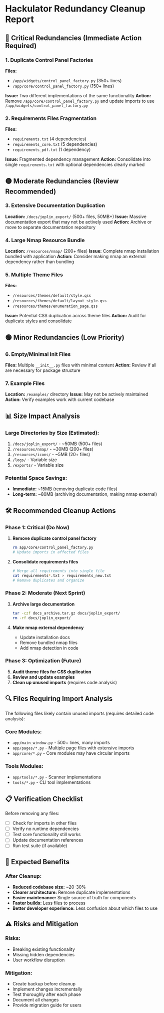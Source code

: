 # Hackulator Redundancy Cleanup Report

## 🔴 Critical Redundancies (Immediate Action Required)

### 1. Duplicate Control Panel Factories
**Files:**
- `/app/widgets/control_panel_factory.py` (350+ lines)
- `/app/core/control_panel_factory.py` (150+ lines)

**Issue:** Two different implementations of the same functionality
**Action:** Remove `/app/core/control_panel_factory.py` and update imports to use `/app/widgets/control_panel_factory.py`

### 2. Requirements Files Fragmentation
**Files:**
- `requirements.txt` (4 dependencies)
- `requirements_core.txt` (5 dependencies) 
- `requirements_pdf.txt` (1 dependency)

**Issue:** Fragmented dependency management
**Action:** Consolidate into single `requirements.txt` with optional dependencies clearly marked

## 🟡 Moderate Redundancies (Review Recommended)

### 3. Extensive Documentation Duplication
**Location:** `/docs/joplin_export/` (500+ files, 50MB+)
**Issue:** Massive documentation export that may not be actively used
**Action:** Archive or move to separate documentation repository

### 4. Large Nmap Resource Bundle
**Location:** `/resources/nmap/` (200+ files)
**Issue:** Complete nmap installation bundled with application
**Action:** Consider making nmap an external dependency rather than bundling

### 5. Multiple Theme Files
**Files:**
- `/resources/themes/default/style.qss`
- `/resources/themes/default/layout_style.qss` 
- `/resources/themes/enumeration_page.qss`

**Issue:** Potential CSS duplication across theme files
**Action:** Audit for duplicate styles and consolidate

## 🟢 Minor Redundancies (Low Priority)

### 6. Empty/Minimal Init Files
**Files:** Multiple `__init__.py` files with minimal content
**Action:** Review if all are necessary for package structure

### 7. Example Files
**Location:** `/examples/` directory
**Issue:** May not be actively maintained
**Action:** Verify examples work with current codebase

## 📊 Size Impact Analysis

### Large Directories by Size (Estimated):
1. `/docs/joplin_export/` - ~50MB (500+ files)
2. `/resources/nmap/` - ~30MB (200+ files) 
3. `/resources/icons/` - ~5MB (20+ files)
4. `/logs/` - Variable size
5. `/exports/` - Variable size

### Potential Space Savings:
- **Immediate:** ~15MB (removing duplicate code files)
- **Long-term:** ~80MB (archiving documentation, making nmap external)

## 🛠️ Recommended Cleanup Actions

### Phase 1: Critical (Do Now)
1. **Remove duplicate control panel factory**
   ```bash
   rm app/core/control_panel_factory.py
   # Update imports in affected files
   ```

2. **Consolidate requirements files**
   ```bash
   # Merge all requirements into single file
   cat requirements*.txt > requirements_new.txt
   # Remove duplicates and organize
   ```

### Phase 2: Moderate (Next Sprint)
3. **Archive large documentation**
   ```bash
   tar -czf docs_archive.tar.gz docs/joplin_export/
   rm -rf docs/joplin_export/
   ```

4. **Make nmap external dependency**
   - Update installation docs
   - Remove bundled nmap files
   - Add nmap detection in code

### Phase 3: Optimization (Future)
5. **Audit theme files for CSS duplication**
6. **Review and update examples**
7. **Clean up unused imports** (requires code analysis)

## 🔍 Files Requiring Import Analysis

The following files likely contain unused imports (requires detailed code analysis):

### Core Modules:
- `app/main_window.py` - 500+ lines, many imports
- `app/pages/*.py` - Multiple page files with extensive imports
- `app/core/*.py` - Core modules may have circular imports

### Tools Modules:
- `app/tools/*.py` - Scanner implementations
- `tools/*.py` - CLI tool implementations

## 📋 Verification Checklist

Before removing any files:
- [ ] Check for imports in other files
- [ ] Verify no runtime dependencies
- [ ] Test core functionality still works
- [ ] Update documentation references
- [ ] Run test suite (if available)

## 🎯 Expected Benefits

### After Cleanup:
- **Reduced codebase size:** ~20-30%
- **Clearer architecture:** Remove duplicate implementations
- **Easier maintenance:** Single source of truth for components
- **Faster builds:** Less files to process
- **Better developer experience:** Less confusion about which files to use

## ⚠️ Risks and Mitigation

### Risks:
- Breaking existing functionality
- Missing hidden dependencies
- User workflow disruption

### Mitigation:
- Create backup before cleanup
- Implement changes incrementally
- Test thoroughly after each phase
- Document all changes
- Provide migration guide for users